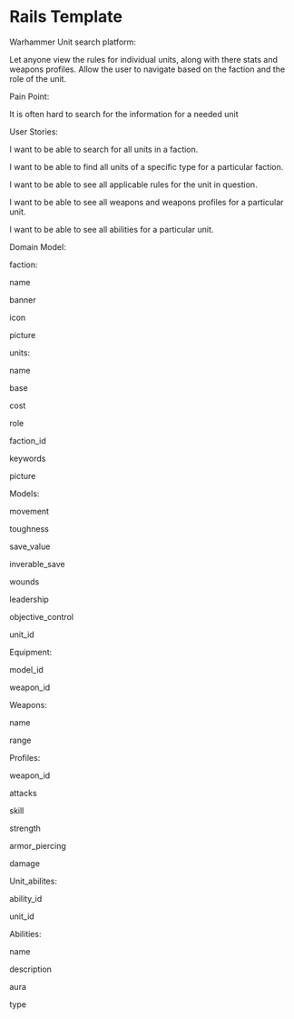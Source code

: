 # Rails Template
Warhammer Unit search platform:

Let anyone view the rules for individual units, along with there stats and weapons profiles. Allow the user to navigate based on the faction and the role of the unit.

Pain Point:

It is often hard to search for the information for a needed unit

User Stories:

I want to be able to search for all units in a faction.

I want to be able to find all units of a specific type for a particular faction.

I want to be able to see all applicable rules for the unit in question.

I want to be able to see all weapons and weapons profiles for a particular unit.

I want to be able to see all abilities for a particular unit.

Domain Model:

faction:

name

banner

icon

picture

 

units:

name

base

cost

role

faction_id

keywords

picture

 

Models:

movement

toughness

save_value

inverable_save

wounds

leadership

objective_control

unit_id

 

Equipment:

model_id

weapon_id

 

Weapons:

name

range

 

Profiles:

weapon_id

attacks

skill

strength

armor_piercing

damage

 

Unit_abilites:

ability_id

unit_id

 

Abilities:

name

description

aura

type
